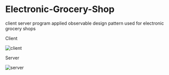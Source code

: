# Electronic-Grocery-Shop
client server program applied observable design pattern used for electronic grocery shops

Client

![client](https://user-images.githubusercontent.com/26473614/42952412-b934a6be-8b78-11e8-931e-580d8fb17e70.PNG)

Server

![server](https://user-images.githubusercontent.com/26473614/42952623-2dc0f5be-8b79-11e8-94bb-4a52810d35cb.PNG)
